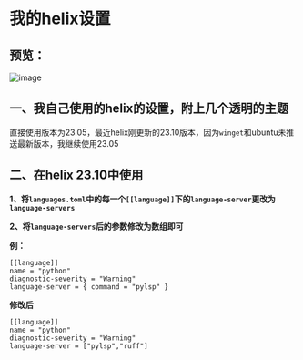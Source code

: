 # 我的helix设置
## 预览：
![image](https://github.com/Jysume/helix-config/assets/148839950/6daa7797-f8e5-40e2-8ac5-8d8f48dcc828)

## 一、我自己使用的helix的设置，附上几个透明的主题
直接使用版本为23.05，最近helix刚更新的23.10版本，因为`winget`和ubuntu未推送最新版本，我继续使用23.05
## 二、在helix 23.10中使用
**1、将`languages.toml`中的每一个`[[language]]`下的`language-server`更改为`language-servers`**

**2、将`language-servers`后的参数修改为数组即可**

**例：**
```tmol
[[language]]
name = "python"
diagnostic-severity = "Warning"
language-server = { command = "pylsp" }
```
**修改后**
```tmol
[[language]]
name = "python"
diagnostic-severity = "Warning"
language-server = ["pylsp","ruff"]
```
